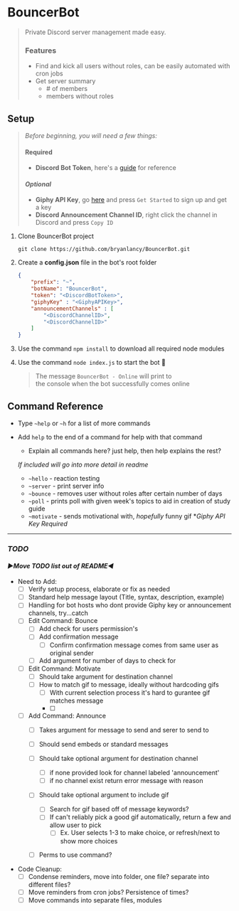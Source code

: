 # BouncerBot
> Private Discord server management made easy.
> ### Features
> - Find and kick all users without roles, can be easily automated with cron jobs
> - Get server summary
>   - \# of members
>   - members without roles

## Setup
> *Before beginning, you will need a few things:*
> #### Required
>    - **Discord Bot Token**, here's a [guide](https://discordjs.guide/preparations/setting-up-a-bot-application.html) for reference
> #### *Optional*
>    - **Giphy API Key**, go [here](https://developers.giphy.com/) and press `Get Started` to sign up and get a key
>    - **Discord Announcement Channel ID**, right click the channel in Discord and press `Copy ID`

1. Clone BouncerBot project

    `git clone https://github.com/bryanlancy/BouncerBot.git`

1. Create a **config.json** file in the bot's root folder
    ```json
    {
        "prefix": "~",
        "botName": "BouncerBot",
        "token": "<DiscordBotToken>",
        "giphyKey" : "<GiphyAPIKey>",
        "announcementChannels" : [
            "<DiscordChannelID>",
            "<DiscordChannelID>"
        ]
    }
    ```

1. Use the command `npm install` to download all required node modules
1. Use the command `node index.js` to start the bot :robot:
    > The message `BouncerBot - Online` will print to  
    > the console when the bot successfully comes online

## Command Reference
- Type `~help` or `~h` for a list of more commands
- Add `help` to the end of a command for help with that command
    - Explain all commands here? just help, then help explains the rest?

    *If included will go into more detail in readme*
    - `~hello` - reaction testing
    - `~server` - print server info
    - `~bounce` - removes user without roles after certain number of days
    - `~poll` - prints poll with given week's topics to aid in creation of study guide
    - `~motivate` - sends motivational with, *hopefully* funny gif \**Giphy API Key Required*

------------------------------------------------------------
### _TODO_
#### *►Move TODO list out of README◄*
- Need to Add:
    - [ ] Verify setup process, elaborate or fix as needed
    - [ ] Standard help message layout (Title, syntax, description, example)
    - [ ] Handling for bot hosts who dont provide Giphy key or announcement channels, try...catch
    - [ ] Edit Command: Bounce
        - [ ] Add check for users permission's
        - [ ] Add confirmation message
            - [ ] Confirm confirmation message comes from same user as original sender
        - [ ] Add argument for number of days to check for
    - [ ] Edit Command: Motivate
        - [ ] Should take argument for destination channel
        - [ ] How to match gif to message, ideally without hardcoding gifs
            - [ ] With current selection process it's hard to gurantee gif matches message
            - [ ]
    - [ ] Add Command: Announce
        - [ ] Takes argument for message to send and serer to send to
        - [ ] Should send embeds or standard messages
        - [ ] Should take optional argument for destination channel
            - [ ] if none provided look for channel labeled 'announcement'
            - [ ] if no channel exist return error message with reason
        - [ ] Should take optional argument to include gif
            - [ ] Search for gif based off of message keywords?
            - [ ] If can't reliably pick a good gif automatically, return a few and allow user to pick
                - [ ] Ex. User selects 1-3 to make choice, or refresh/next to show more choices
        - [ ] Perms to use command?



- Code Cleanup:
    - [ ] Condense reminders, move into folder, one file? separate into different files?
    - [ ] Move reminders from cron jobs? Persistence of times?
    - [ ] Move commands into separate files, modules
